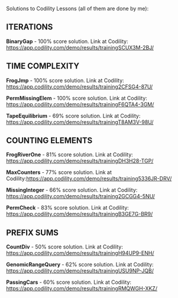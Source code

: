 Solutions to Codility Lessons (all of them are done by me):
## ITERATIONS

**BinaryGap** - 100% score solution.
Link at Codility: https://app.codility.com/demo/results/trainingSCUX3M-2BJ/
## TIME COMPLEXITY

**FrogJmp** - 100% score solution.
Link at Codility: https://app.codility.com/demo/results/training2CFSG4-87U/

**PermMissingElem** - 100% score solution.
Link at Codility: https://app.codility.com/demo/results/trainingF6QTA4-3GM/

**TapeEquilibrium** - 69% score solution. 
Link at Codility: https://app.codility.com/demo/results/trainingT8AM3V-98U/
## COUNTING ELEMENTS

**FrogRiverOne** - 81% score solution. 
Link at Codility: https://app.codility.com/demo/results/trainingDH3H28-TGP/

**MaxCounters** - 77% score solution. 
Link at Codility:https://app.codility.com/demo/results/training5336JR-DRV/

**MissingInteger** - 66% score solution. 
Link at Codility: https://app.codility.com/demo/results/training2GCGG4-5NU/

**PermCheck** - 83% score solution. 
Link at Codility: https://app.codility.com/demo/results/trainingB3GE7G-BR9/
## PREFIX SUMS

**CountDiv** - 50% score solution.
Link at Codility: https://app.codility.com/demo/results/trainingH94UP9-ENH/

**GenomicRangeQuery** - 62% score solution.
Link at Codility: https://app.codility.com/demo/results/trainingUSU9NP-JQB/

**PassingCars** - 60% score solution.
Link at Codility: https://app.codility.com/demo/results/trainingRMQWGH-XKZ/

